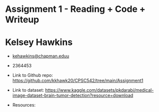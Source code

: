 # Assignment 1 - Reading + Code + Writeup

# Kelsey Hawkins
* kehawkins@chapman.eduu
* 2364453

* Link to Github repo: https://github.com/kkhawk20/CPSC542/tree/main/Assignment1
* Link to dataset: https://www.kaggle.com/datasets/pkdarabi/medical-image-dataset-brain-tumor-detection?resource=download
* Resources: 
